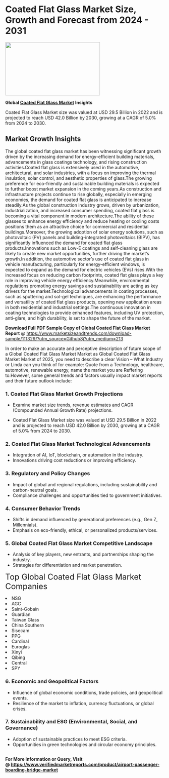 <H1>Coated Flat Glass Market Size, Growth and Forecast from 2024 - 2031</H1><img class="aligncenter size-medium wp-image-584254" src="https://thirdeyenews.in/wp-content/uploads/2024/09/Global-Market-Research-300x168.jpeg" alt="" width="300" height="168" /><p><strong>Global&nbsp;<a href="https://www.marketsizeandtrends.com/download-sample/111329/?utm_source=Github8j?utm_medium=213">Coated Flat Glass Market</a> Insights</strong></p><p>Coated Flat Glass Market size was valued at USD 29.5 Billion in 2022 and is projected to reach USD 42.0 Billion by 2030, growing at a CAGR of 5.0% from 2024 to 2030.</p><p><h2>Market Growth Insights</h2> The global coated flat glass market has been witnessing significant growth driven by the increasing demand for energy-efficient building materials, advancements in glass coatings technology, and rising construction activities.Coated flat glass is extensively used in the automotive, architectural, and solar industries, with a focus on improving the thermal insulation, solar control, and aesthetic properties of glass.The growing preference for eco-friendly and sustainable building materials is expected to further boost market expansion in the coming years.As construction and infrastructure projects continue to rise globally, especially in emerging economies, the demand for coated flat glass is anticipated to increase steadily.As the global construction industry grows, driven by urbanization, industrialization, and increased consumer spending, coated flat glass is becoming a vital component in modern architecture.The ability of these glasses to enhance energy efficiency and reduce heating or cooling costs positions them as an attractive choice for commercial and residential buildings.Moreover, the growing adoption of solar energy solutions, such as photovoltaic (PV) panels and building-integrated photovoltaics (BIPV), has significantly influenced the demand for coated flat glass products.Innovations such as Low-E coatings and self-cleaning glass are likely to create new market opportunities, further driving the market’s growth.In addition, the automotive sector’s use of coated flat glass in vehicle manufacturing, particularly for energy-efficient windows, is expected to expand as the demand for electric vehicles (EVs) rises.With the increased focus on reducing carbon footprints, coated flat glass plays a key role in improving vehicle energy efficiency.Meanwhile, environmental regulations promoting energy savings and sustainability are acting as key drivers for the market.Technological advancements in coating processes, such as sputtering and sol-gel techniques, are enhancing the performance and versatility of coated flat glass products, opening new application areas in both residential and industrial settings.The continuous innovation in coating technologies to provide enhanced features, including UV protection, anti-glare, and high durability, is set to shape the future of the market.<p><span class=""><strong>Download Full PDF Sample Copy of Global Coated Flat Glass Market Report</strong> @ <a href="https://www.marketsizeandtrends.com/download-sample/111329/?utm_source=Github8j?utm_medium=213" target="_blank">https://www.marketsizeandtrends.com/download-sample/111329/?utm_source=Github8j?utm_medium=213</a></span></p><p>In order to make an accurate and perceptive description of future scope of a Global&nbsp;Coated Flat Glass Market Market as Global&nbsp;Coated Flat Glass Market Market of 2025, you need to describe a clear Vision &ndash; What Industry or Linda can you think of for example: Quote from a Technology, healthcare, automotive, renewable energy, name the market you are Reffering to.However, some general trends and factors usually impact market reports and their future outlook include:</p><h3>1.&nbsp;<strong>Coated Flat Glass Market Growth Projections</strong></h3><ul><li>Examine market size trends, revenue estimates and CAGR (Compounded Annual Growth Rate) projections.</li><li><p>Coated Flat Glass Market size was valued at USD 29.5 Billion in 2022 and is projected to reach USD 42.0 Billion by 2030, growing at a CAGR of 5.0% from 2024 to 2030.</p></li></ul><h3>2.&nbsp;<strong>Coated Flat Glass Market Technological Advancements</strong></h3><ul><li>Integration of AI, IoT, blockchain, or automation in the industry.</li><li>Innovations driving cost reductions or improving efficiency.</li></ul><h3>3.&nbsp;<strong>Regulatory and Policy Changes</strong></h3><ul><li>Impact of global and regional regulations, including sustainability and carbon-neutral goals.</li><li>Compliance challenges and opportunities tied to government initiatives.</li></ul><h3>4.&nbsp;<strong>Consumer Behavior Trends</strong></h3><ul><li>Shifts in demand influenced by generational preferences (e.g., Gen Z, Millennials).</li><li>Emphasis on eco-friendly, ethical, or personalized products/services.</li></ul><h3>5.&nbsp;<strong>Global Coated Flat Glass Market Competitive Landscape</strong></h3><ul><li>Analysis of key players, new entrants, and partnerships shaping the industry.</li><li>Strategies for differentiation and market penetration.</li></ul><p data-pm-slice="1 1 []"><span style="color: inherit; font-family: inherit; font-size: 25px;">Top Global Coated Flat Glass Market Companies</span></p><div class="" data-test-id=""><p><li>NSG</li><li> AGC</li><li> Saint-Gobain</li><li> Guardian</li><li> Taiwan Glass</li><li> China Southern</li><li> Sisecam</li><li> PPG</li><li> Cardinal</li><li> Euroglas</li><li> Xinyi</li><li> Qibing</li><li> Central</li><li> SPY</li></p></div><h3>6.&nbsp;<strong>Economic and Geopolitical Factors</strong></h3><ul><li>Influence of global economic conditions, trade policies, and geopolitical events.</li><li>Resilience of the market to inflation, currency fluctuations, or global crises.</li></ul><h3>7.&nbsp;<strong>Sustainability and ESG (Environmental, Social, and Governance)</strong></h3><ul><li>Adoption of sustainable practices to meet ESG criteria.</li><li>Opportunities in green technologies and circular economy principles.</li></ul><h2><strong style="font-size: 14px;">For More Information or Query, Visit @&nbsp;</strong><a style="background-color: #ffffff; font-size: 14px;" href="https://www.marketsizeandtrends.com/report/coated-flat-glass-market/" target="_blank">https://www.verifiedmarketreports.com/product/airport-passenger-boarding-bridge-market</a></h2>